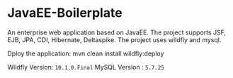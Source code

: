 # JavaEE-Boilerplate

An enterprise web application based on JavaEE. The project supports JSF, EJB, JPA, CDI, Hibernate, Deltaspike.
The project uses wildfly and mysql.

Dploy the application:
mvn clean install wildfly:deploy

Wildfly Version: `10.1.0.Final`
MySQL Version : `5.7.25`
